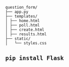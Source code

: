 ```
question_form/
├── app.py
├── templates/
│ ├── home.html
│ ├── poll.html
│ ├── create.html
│ ├── results.html
├── static/
│   └── styles.css
```
```pip install Flask```
---
